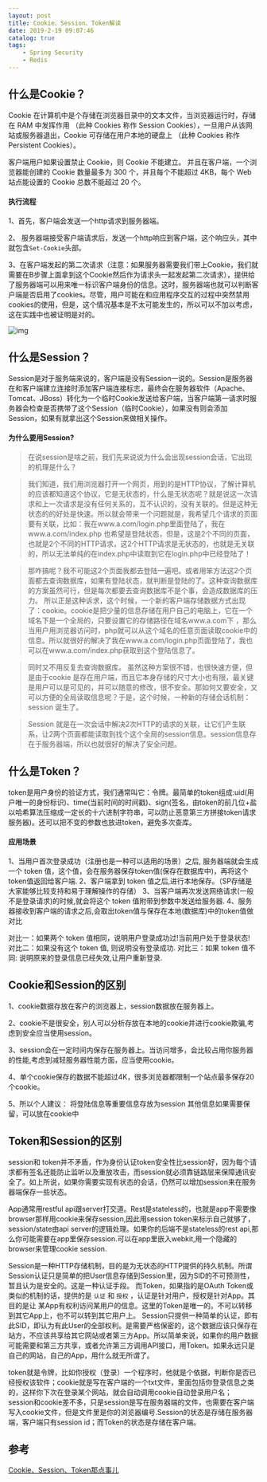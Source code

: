 ```yaml
---
layout: post
title: Cookie、Session、Token解读
date: 2019-2-19 09:07:46
catalog: true
tags:
    - Spring Security
    - Redis
---
```


## 什么是Cookie？

Cookie 在计算机中是个存储在浏览器目录中的文本文件，当浏览器运行时，存储在 RAM 中发挥作用 （此种 Cookies 称作 Session Cookies），一旦用户从该网站或服务器退出，Cookie 可存储在用户本地的硬盘上 （此种 Cookies 称作 Persistent Cookies）。

客户端用户如果设置禁止 Cookie，则 Cookie 不能建立。 并且在客户端，一个浏览器能创建的 Cookie 数量最多为 300 个，并且每个不能超过 4KB，每个 Web 站点能设置的 Cookie 总数不能超过 20 个。

#### 执行流程

1、首先，客户端会发送一个http请求到服务器端。

2、 服务器端接受客户端请求后，发送一个http响应到客户端，这个响应头，其中就包含`Set-Cookie`头部。 

3、在客户端发起的第二次请求（注意：如果服务器需要我们带上Cookie，我们就需要在B步骤上面拿到这个Cookie然后作为请求头一起发起第二次请求），提供给了服务器端可以用来唯一标识客户端身份的信息。这时，服务器端也就可以判断客户端是否启用了cookies。尽管，用户可能在和应用程序交互的过程中突然禁用cookies的使用，但是，这个情况基本是不太可能发生的，所以可以不加以考虑，这在实践中也被证明是对的。

![img](../../../../img/in-post/cookie.png)

## 什么是Session？

Session是对于服务端来说的，客户端是没有Session一说的。Session是服务器在和客户端建立连接时添加客户端连接标志，最终会在服务器软件（Apache、Tomcat、JBoss）转化为一个临时Cookie发送给客户端，当客户端第一请求时服务器会检查是否携带了这个Session（临时Cookie），如果没有则会添加Session，如果有就拿出这个Session来做相关操作。

#### 为什么要用Session?

> 在说session是啥之前，我们先来说说为什么会出现session会话，它出现的机理是什么？

> 我们知道，我们用浏览器打开一个网页，用到的是HTTP协议，了解计算机的应该都知道这个协议，它是无状态的，什么是无状态呢？就是说这一次请求和上一次请求是没有任何关系的，互不认识的，没有关联的。但是这种无状态的的好处是快速。所以就会带来一个问题就是，我希望几个请求的页面要有关联，比如：我在www.a.com/login.php里面登陆了，我在www.a.com/index.php 也希望是登陆状态，但是，这是2个不同的页面，也就是2个不同的HTTP请求，这2个HTTP请求是无状态的，也就是无关联的，所以无法单纯的在index.php中读取到它在login.php中已经登陆了！

> 那咋搞呢？我不可能这2个页面我都去登陆一遍吧。或者用笨方法这2个页面都去查询数据库，如果有登陆状态，就判断是登陆的了。这种查询数据库的方案虽然可行，但是每次都要去查询数据库不是个事，会造成数据库的压力。 所以正是这种诉求，这个时候，一个新的客户端存储数据方式出现了：cookie。cookie是把少量的信息存储在用户自己的电脑上，它在一个域名下是一个全局的，只要设置它的存储路径在域名www.a.com下 ，那么当用户用浏览器访问时，php就可以从这个域名的任意页面读取cookie中的信息。所以就很好的解决了我在www.a.com/login.php页面登陆了，我也可以在www.a.com/index.php获取到这个登陆信息了。

> 同时又不用反复去查询数据库。 虽然这种方案很不错，也很快速方便，但是由于cookie 是存在用户端，而且它本身存储的尺寸大小也有限，最关键是用户可以是可见的，并可以随意的修改，很不安全。那如何又要安全，又可以方便的全局读取信息呢？于是，这个时候，一种新的存储会话机制：session 诞生了。

> Session 就是在一次会话中解决2次HTTP的请求的关联，让它们产生联系，让2两个页面都能读取到找个这个全局的session信息。session信息存在于服务器端，所以也就很好的解决了安全问题。

## 什么是Token？

token是用户身份的验证方式，我们通常叫它：令牌。最简单的token组成:uid(用户唯一的身份标识)、time(当前时间的时间戳)、sign(签名，由token的前几位+盐以哈希算法压缩成一定长的十六进制字符串，可以防止恶意第三方拼接token请求服务器)。还可以把不变的参数也放进token，避免多次查库。

#### 应用场景

1、当用户首次登录成功（注册也是一种可以适用的场景）之后, 服务器端就会生成一个 token 值，这个值，会在服务器保存token值(保存在数据库中)，再将这个token值返回给客户端.
2、客户端拿到 token 值之后,进行本地保存。（SP存储是大家能够比较支持和易于理解操作的存储）
3、当客户端再次发送网络请求(一般不是登录请求)的时候,就会将这个 token 值附带到参数中发送给服务器.
4、服务器接收到客户端的请求之后,会取出token值与保存在本地(数据库)中的token值做对比

对比一：如果两个 token 值相同，说明用户登录成功过!当前用户处于登录状态!
对比二：如果没有这个 token 值, 则说明没有登录成功.
对比三：如果 token 值不同: 说明原来的登录信息已经失效,让用户重新登录.

## Cookie和Session的区别

1、cookie数据存放在客户的浏览器上，session数据放在服务器上。

2、cookie不是很安全，别人可以分析存放在本地的cookie并进行cookie欺骗,考虑到安全应当使用session。

3、session会在一定时间内保存在服务器上。当访问增多，会比较占用你服务器的性能,考虑到减轻服务器性能方面，应当使用cookie。

4、单个cookie保存的数据不能超过4K，很多浏览器都限制一个站点最多保存20个cookie。

5、所以个人建议：
将登陆信息等重要信息存放为session
其他信息如果需要保留，可以放在cookie中

## Token和Session的区别

session和 token并不矛盾，作为身份认证token安全性比session好，因为每个请求都有签名还能防止监听以及重放攻击，而session就必须靠链路层来保障通讯安全了。如上所说，如果你需要实现有状态的会话，仍然可以增加session来在服务器端保存一些状态。

App通常用restful api跟server打交道。Rest是stateless的，也就是app不需要像browser那样用cookie来保存session,因此用session token来标示自己就够了，session/state由api server的逻辑处理。如果你的后端不是stateless的rest api,那么你可能需要在app里保存session.可以在app里嵌入webkit,用一个隐藏的browser来管理cookie session.

Session是一种HTTP存储机制，目的是为无状态的HTTP提供的持久机制。所谓Session认证只是简单的把User信息存储到Session里，因为SID的不可预测性，暂且认为是安全的。这是一种认证手段。
而Token，如果指的是OAuth Token或类似的机制的话，提供的是 `认证` 和 `授权` ，认证是针对用户，授权是针对App。其目的是让 某App有权利访问某用户的信息。这里的Token是唯一的。不可以转移到其它App上，也不可以转到其它用户上。
Session只提供一种简单的认证，即有此SID，即认为有此User的全部权利。是需要严格保密的，这个数据应该只保存在站方，不应该共享给其它网站或者第三方App。所以简单来说，如果你的用户数据可能需要和第三方共享，或者允许第三方调用API接口，用Token。如果永远只是自己的网站，自己的App，用什么就无所谓了。

token就是令牌，比如你授权（登录）一个程序时，他就是个依据，判断你是否已经授权该软件；cookie就是写在客户端的一个txt文件，里面包括你登录信息之类的，这样你下次在登录某个网站，就会自动调用cookie自动登录用户名；
session和cookie差不多，只是session是写在服务器端的文件，也需要在客户端写入cookie文件，但是文件里是你的浏览器编号.Session的状态是存储在服务器端，客户端只有session id；而Token的状态是存储在客户端。

## 参考

[Cookie、Session、Token那点事儿](https://mp.weixin.qq.com/s/ZoSLo-pHOBKM04jnP-u55Q)